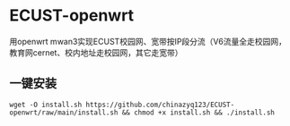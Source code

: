 # ECUST-openwrt
用openwrt mwan3实现ECUST校园网、宽带按IP段分流（V6流量全走校园网，教育网cernet、校内地址走校园网，其它走宽带）

## 一键安装
```
wget -O install.sh https://github.com/chinazyq123/ECUST-openwrt/raw/main/install.sh && chmod +x install.sh && ./install.sh
```
